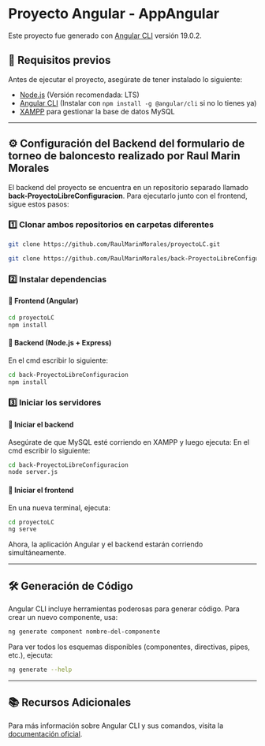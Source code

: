 # Proyecto Angular - AppAngular

Este proyecto fue generado con [Angular CLI](https://github.com/angular/angular-cli) versión 19.0.2.

## 📌 Requisitos previos
Antes de ejecutar el proyecto, asegúrate de tener instalado lo siguiente:
- [Node.js](https://nodejs.org/) (Versión recomendada: LTS)
- [Angular CLI](https://angular.dev/tools/cli) (Instalar con `npm install -g @angular/cli` si no lo tienes ya)
- [XAMPP](https://www.apachefriends.org/) para gestionar la base de datos MySQL


---

## ⚙️ Configuración del Backend del formulario de torneo de baloncesto realizado por Raul Marin Morales
El backend del proyecto se encuentra en un repositorio separado llamado **back-ProyectoLibreConfiguracion**. Para ejecutarlo junto con el frontend, sigue estos pasos:

### 1️⃣ Clonar ambos repositorios en carpetas diferentes
```bash
git clone https://github.com/RaulMarinMorales/proyectoLC.git

git clone https://github.com/RaulMarinMorales/back-ProyectoLibreConfiguracion.git
```

### 2️⃣ Instalar dependencias
#### 📂 Frontend (Angular)
```bash
cd proyectoLC
npm install
```
#### 📂 Backend (Node.js + Express)
En el cmd escribir lo siguiente:
```bash
cd back-ProyectoLibreConfiguracion
npm install
```

### 3️⃣ Iniciar los servidores
#### 🔹 Iniciar el backend
Asegúrate de que MySQL esté corriendo en XAMPP y luego ejecuta:
En el cmd escribir lo siguiente:
```bash
cd back-ProyectoLibreConfiguracion
node server.js
```

#### 🔹 Iniciar el frontend
En una nueva terminal, ejecuta:
```bash
cd proyectoLC
ng serve
```

Ahora, la aplicación Angular y el backend estarán corriendo simultáneamente.

---

## 🛠️ Generación de Código
Angular CLI incluye herramientas poderosas para generar código. Para crear un nuevo componente, usa:
```bash
ng generate component nombre-del-componente
```
Para ver todos los esquemas disponibles (componentes, directivas, pipes, etc.), ejecuta:
```bash
ng generate --help
```

---

## 📚 Recursos Adicionales
Para más información sobre Angular CLI y sus comandos, visita la [documentación oficial](https://angular.dev/tools/cli).

